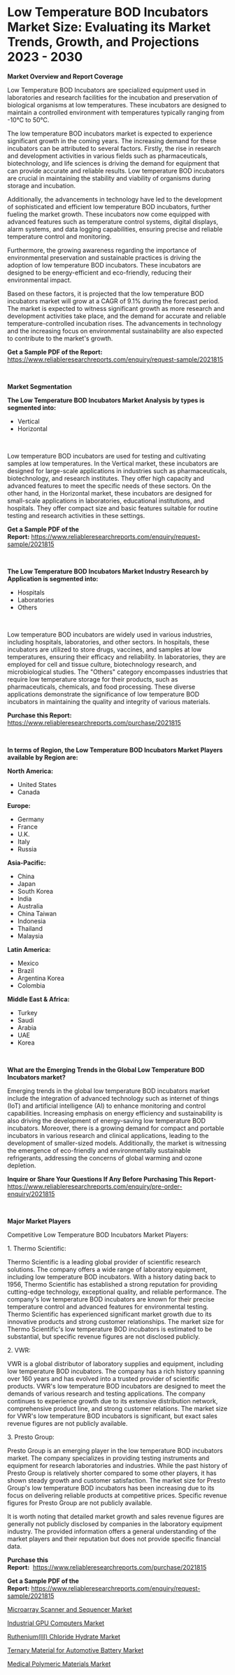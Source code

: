 <p><h1>Low Temperature BOD Incubators Market Size: Evaluating its Market Trends, Growth, and Projections 2023 - 2030</h1></p><p><strong>Market Overview and Report Coverage</strong></p>
<p><p>Low Temperature BOD Incubators are specialized equipment used in laboratories and research facilities for the incubation and preservation of biological organisms at low temperatures. These incubators are designed to maintain a controlled environment with temperatures typically ranging from -10°C to 50°C.</p><p>The low temperature BOD incubators market is expected to experience significant growth in the coming years. The increasing demand for these incubators can be attributed to several factors. Firstly, the rise in research and development activities in various fields such as pharmaceuticals, biotechnology, and life sciences is driving the demand for equipment that can provide accurate and reliable results. Low temperature BOD incubators are crucial in maintaining the stability and viability of organisms during storage and incubation.</p><p>Additionally, the advancements in technology have led to the development of sophisticated and efficient low temperature BOD incubators, further fueling the market growth. These incubators now come equipped with advanced features such as temperature control systems, digital displays, alarm systems, and data logging capabilities, ensuring precise and reliable temperature control and monitoring.</p><p>Furthermore, the growing awareness regarding the importance of environmental preservation and sustainable practices is driving the adoption of low temperature BOD incubators. These incubators are designed to be energy-efficient and eco-friendly, reducing their environmental impact.</p><p>Based on these factors, it is projected that the low temperature BOD incubators market will grow at a CAGR of 9.1% during the forecast period. The market is expected to witness significant growth as more research and development activities take place, and the demand for accurate and reliable temperature-controlled incubation rises. The advancements in technology and the increasing focus on environmental sustainability are also expected to contribute to the market's growth.</p></p>
<p><strong>Get a Sample PDF of the Report:</strong> <a href="https://www.reliableresearchreports.com/enquiry/request-sample/2021815">https://www.reliableresearchreports.com/enquiry/request-sample/2021815</a></p>
<p>&nbsp;</p>
<p><strong>Market Segmentation</strong></p>
<p><strong>The Low Temperature BOD Incubators Market Analysis by types is segmented into:</strong></p>
<p><ul><li>Vertical</li><li>Horizontal</li></ul></p>
<p>&nbsp;</p>
<p><p>Low temperature BOD incubators are used for testing and cultivating samples at low temperatures. In the Vertical market, these incubators are designed for large-scale applications in industries such as pharmaceuticals, biotechnology, and research institutes. They offer high capacity and advanced features to meet the specific needs of these sectors. On the other hand, in the Horizontal market, these incubators are designed for small-scale applications in laboratories, educational institutions, and hospitals. They offer compact size and basic features suitable for routine testing and research activities in these settings.</p></p>
<p><strong>Get a Sample PDF of the Report:</strong>&nbsp;<a href="https://www.reliableresearchreports.com/enquiry/request-sample/2021815">https://www.reliableresearchreports.com/enquiry/request-sample/2021815</a></p>
<p>&nbsp;</p>
<p><strong>The Low Temperature BOD Incubators Market Industry Research by Application is segmented into:</strong></p>
<p><ul><li>Hospitals</li><li>Laboratories</li><li>Others</li></ul></p>
<p>&nbsp;</p>
<p><p>Low temperature BOD incubators are widely used in various industries, including hospitals, laboratories, and other sectors. In hospitals, these incubators are utilized to store drugs, vaccines, and samples at low temperatures, ensuring their efficacy and reliability. In laboratories, they are employed for cell and tissue culture, biotechnology research, and microbiological studies. The "Others" category encompasses industries that require low temperature storage for their products, such as pharmaceuticals, chemicals, and food processing. These diverse applications demonstrate the significance of low temperature BOD incubators in maintaining the quality and integrity of various materials.</p></p>
<p><strong>Purchase this Report:</strong>&nbsp; <a href="https://www.reliableresearchreports.com/purchase/2021815">https://www.reliableresearchreports.com/purchase/2021815</a></p>
<p>&nbsp;</p>
<p><strong>In terms of Region, the Low Temperature BOD Incubators Market Players available by Region are:</strong></p>
<p>
    <p> <strong> North America: </strong>
        <ul>
            <li>United States</li>
            <li>Canada</li>
        </ul>
        </p> 
    <p> <strong> Europe: </strong>
        <ul>
            <li>Germany</li>
            <li>France</li>
            <li>U.K.</li>
            <li>Italy</li>
            <li>Russia</li>
        </ul>
        </p> 
    <p> <strong> Asia-Pacific: </strong>
        <ul>
            <li>China</li>
            <li>Japan</li>
            <li>South Korea</li>
            <li>India</li>
            <li>Australia</li>
            <li>China Taiwan</li>
            <li>Indonesia</li>
            <li>Thailand</li>
            <li>Malaysia</li>
        </ul>
        </p> 
    <p> <strong> Latin America: </strong>
        <ul>
            <li>Mexico</li>
            <li>Brazil</li>
            <li>Argentina Korea</li>
            <li>Colombia</li>
        </ul>
        </p> 
    <p> <strong> Middle East & Africa: </strong>
        <ul>
            <li>Turkey</li>
            <li>Saudi</li>
            <li>Arabia</li>
            <li>UAE</li>
            <li>Korea</li>
        </ul>
    </p>
    </p>
<p>&nbsp;</p>
<p><strong>What are the Emerging Trends in the Global Low Temperature BOD Incubators market?</strong></p>
<p><p>Emerging trends in the global low temperature BOD incubators market include the integration of advanced technology such as internet of things (IoT) and artificial intelligence (AI) to enhance monitoring and control capabilities. Increasing emphasis on energy efficiency and sustainability is also driving the development of energy-saving low temperature BOD incubators. Moreover, there is a growing demand for compact and portable incubators in various research and clinical applications, leading to the development of smaller-sized models. Additionally, the market is witnessing the emergence of eco-friendly and environmentally sustainable refrigerants, addressing the concerns of global warming and ozone depletion.</p></p>
<p><strong>Inquire or Share Your Questions If Any Before Purchasing This Report</strong>- <a href="https://www.reliableresearchreports.com/enquiry/pre-order-enquiry/2021815">https://www.reliableresearchreports.com/enquiry/pre-order-enquiry/2021815</a></p>
<p>&nbsp;</p>
<p><strong>Major Market Players</strong></p>
<p><p>Competitive Low Temperature BOD Incubators Market Players:</p><p>1. Thermo Scientific:</p><p>Thermo Scientific is a leading global provider of scientific research solutions. The company offers a wide range of laboratory equipment, including low temperature BOD incubators. With a history dating back to 1956, Thermo Scientific has established a strong reputation for providing cutting-edge technology, exceptional quality, and reliable performance. The company's low temperature BOD incubators are known for their precise temperature control and advanced features for environmental testing. Thermo Scientific has experienced significant market growth due to its innovative products and strong customer relationships. The market size for Thermo Scientific's low temperature BOD incubators is estimated to be substantial, but specific revenue figures are not disclosed publicly.</p><p>2. VWR:</p><p>VWR is a global distributor of laboratory supplies and equipment, including low temperature BOD incubators. The company has a rich history spanning over 160 years and has evolved into a trusted provider of scientific products. VWR's low temperature BOD incubators are designed to meet the demands of various research and testing applications. The company continues to experience growth due to its extensive distribution network, comprehensive product line, and strong customer relations. The market size for VWR's low temperature BOD incubators is significant, but exact sales revenue figures are not publicly available.</p><p>3. Presto Group:</p><p>Presto Group is an emerging player in the low temperature BOD incubators market. The company specializes in providing testing instruments and equipment for research laboratories and industries. While the past history of Presto Group is relatively shorter compared to some other players, it has shown steady growth and customer satisfaction. The market size for Presto Group's low temperature BOD incubators has been increasing due to its focus on delivering reliable products at competitive prices. Specific revenue figures for Presto Group are not publicly available.</p><p>It is worth noting that detailed market growth and sales revenue figures are generally not publicly disclosed by companies in the laboratory equipment industry. The provided information offers a general understanding of the market players and their reputation but does not provide specific financial data.</p></p>
<p><strong>Purchase this Report:</strong>&nbsp;&nbsp;<a href="https://www.reliableresearchreports.com/purchase/2021815">https://www.reliableresearchreports.com/purchase/2021815</a></p>
<p></p>
<p><strong>Get a Sample PDF of the Report:</strong>&nbsp;<a href="https://www.reliableresearchreports.com/enquiry/request-sample/2021815">https://www.reliableresearchreports.com/enquiry/request-sample/2021815</a></p>
<p><p><a href="https://github.com/ChiragRp1/Market-Research-Report-List-1/blob/main/microarray-scanner-and-sequencer-market.md">Microarray Scanner and Sequencer Market</a></p><p><a href="https://github.com/ChiragRP21/Market-Research-Report-List-1/blob/main/industrial-gpu-computers-market.md">Industrial GPU Computers Market</a></p><p><a href="https://medium.com/@ruthmorales25/ruthenium-iii-chloride-hydrate-market-size-and-market-trends-complete-industry-overview-2023-to-48d79ff2a8be">Ruthenium(III) Chloride Hydrate Market</a></p><p><a href="https://medium.com/@loriwatson1948/ternary-material-for-automotive-battery-market-furnishes-information-on-market-share-market-9821ce201e7d">Ternary Material for Automotive Battery Market</a></p><p><a href="https://medium.com/@brendajames1938/medical-polymeric-materials-market-trends-forecast-and-competitive-analysis-to-2030-6a3b98baf329">Medical Polymeric Materials Market</a></p></p>